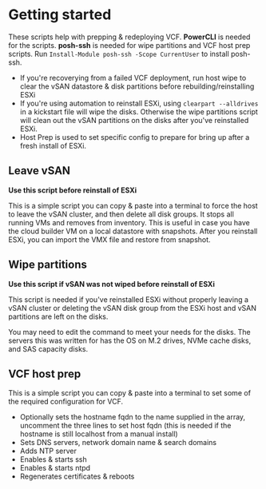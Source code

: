 # Getting started

These scripts help with prepping & redeploying VCF.  **PowerCLI** is needed for the scripts.  **posh-ssh** is needed for wipe partitions and VCF host prep scripts.  Run `Install-Module posh-ssh -Scope CurrentUser` to install posh-ssh.
- If you're recoverying from a failed VCF deployment, run host wipe to clear the vSAN datastore & disk partitions before rebuilding/reinstalling ESXi
- If you're using automation to reinstall ESXi, using `clearpart --alldrives` in a kickstart file will wipe the disks.  Otherwise the wipe partitions script will clean out the vSAN partitions on the disks after you've reinstalled ESXi.
- Host Prep is used to set specific config to prepare for bring up after a fresh install of ESXi.



## Leave vSAN
**Use this script before reinstall of ESXi**

This is a simple script you can copy & paste into a terminal to force the host to leave the vSAN cluster, and then delete all disk groups.
It stops all running VMs and removes from inventory.  This is useful in case you have the cloud builder VM on a local datastore with snapshots.  After you reinstall ESXi, you can import the VMX file and restore from snapshot.

## Wipe partitions
**Use this script if vSAN was not wiped before reinstall of ESXi**

This script is needed if you've reinstalled ESXi without properly leaving a vSAN cluster or deleting the vSAN disk group from the ESXi host and vSAN partitions are left on the disks.

You may need to edit the command to meet your needs for the disks.  The servers this was written for has the OS on M.2 drives, NVMe cache disks, and SAS capacity disks.

## VCF host prep

This is a simple script you can copy & paste into a terminal to set some of the required configuration for VCF.
- Optionally sets the hostname fqdn to the name supplied in the array, uncomment the three lines to set host fqdn (this is needed if the hostname is still localhost from a manual install)
- Sets DNS servers, network domain name & search domains
- Adds NTP server
- Enables & starts ssh 
- Enables & starts ntpd
- Regenerates certificates & reboots
